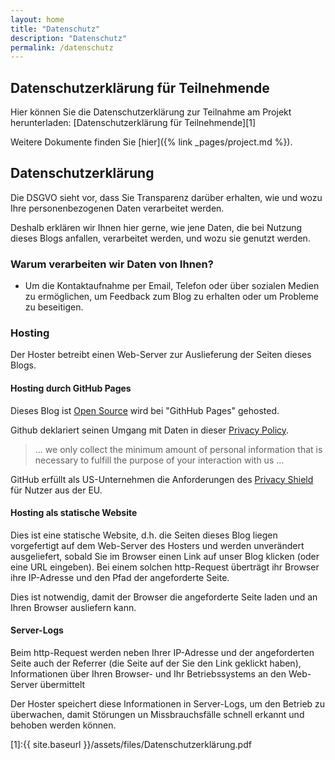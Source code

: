 ```yaml
---
layout: home
title: "Datenschutz"
description: "Datenschutz"
permalink: /datenschutz
---
```

## Datenschutzerklärung für Teilnehmende

Hier können Sie die Datenschutzerklärung zur Teilnahme am Projekt herunterladen: [Datenschutzerklärung für Teilnehmende][1]

Weitere Dokumente finden Sie [hier]({% link _pages/project.md %}).

## Datenschutzerklärung

Die DSGVO sieht vor,
dass Sie Transparenz darüber erhalten,
wie und wozu Ihre personenbezogenen Daten verarbeitet werden.

Deshalb erklären wir Ihnen hier gerne,
wie jene Daten,
die bei Nutzung dieses Blogs anfallen,
verarbeitet werden,
und wozu sie genutzt werden.


### Warum verarbeiten wir Daten von Ihnen?

 * Um die Kontaktaufnahme per Email, Telefon oder über sozialen Medien zu ermöglichen, um Feedback zum Blog zu erhalten oder um Probleme zu beseitigen.

### Hosting

Der Hoster betreibt einen Web-Server zur Auslieferung der Seiten dieses Blogs.

#### Hosting durch GitHub Pages

Dieses Blog ist [Open Source](../LICENSE) wird bei "GithHub Pages"
 gehosted.

 Github deklariert seinen Umgang mit Daten in dieser [Privacy Policy](https://help.github.com/articles/github-privacy-statement/).

 >  ... we only collect the minimum amount of personal information that is necessary to fulfill the purpose of your interaction with us ...

GitHub erfüllt als US-Unternehmen die Anforderungen des [Privacy Shield](https://www.privacyshield.gov/participant?id=a2zt000000001K2AAI) für Nutzer aus der EU.

#### Hosting als statische Website

Dies ist eine statische Website,
d.h. die Seiten dieses Blog liegen vorgefertigt auf dem Web-Server des Hosters und werden unverändert ausgeliefert,
sobald Sie im Browser einen Link auf unser Blog klicken (oder eine URL eingeben).
Bei einem solchen http-Request überträgt ihr Browser
ihre IP-Adresse und den Pfad der angeforderte Seite.

Dies ist notwendig, damit der Browser die angeforderte Seite laden und an Ihren Browser ausliefern kann.

#### Server-Logs

Beim http-Request werden neben Ihrer IP-Adresse und der angeforderten Seite auch der Referrer (die Seite auf der Sie den Link geklickt haben), Informationen über Ihren Browser- und Ihr Betriebssystems an den Web-Server übermittelt

Der Hoster speichert diese Informationen in Server-Logs, um den Betrieb zu überwachen, damit Störungen un Missbrauchsfälle schnell erkannt und behoben werden können.

[1]:{{ site.baseurl }}/assets/files/Datenschutzerklärung.pdf